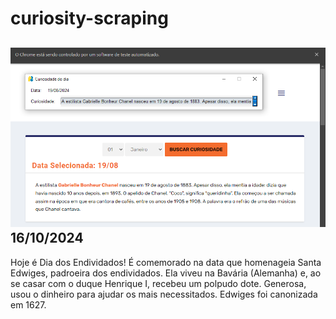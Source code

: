 # curiosity-scraping
![Budget](./execucao.png)
16/10/2024
-
Hoje é Dia dos Endividados! É comemorado na data que homenageia Santa Edwiges, padroeira dos endividados. Ela viveu na Bavária (Alemanha) e, ao se casar com o duque Henrique I, recebeu um polpudo dote. Generosa, usou o dinheiro para ajudar os mais necessitados. Edwiges foi canonizada em 1627.
